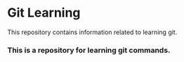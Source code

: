 # Git Learning

This repository contains information related to learning git.
### This is a repository for learning  git commands.